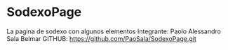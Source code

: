 # SodexoPage
La pagina de sodexo con algunos elementos
Integrante:
Paolo Alessandro Sala Belmar
GITHUB:
https://github.com/PaoSala/SodexoPage.git
